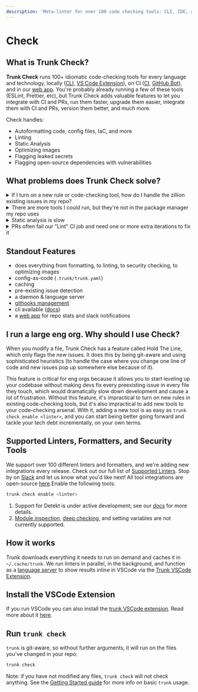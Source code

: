 ```yaml
---
description: 'Meta-linter for over 100 code checking tools: CLI, IDE, and on the web.'
---
```


# Check

## What is Trunk Check?

**Trunk Check** runs 100+ idiomatic code-checking tools for every language and technology, locally ([CLI](advanced-setup/cli/), [VS Code Extension](https://marketplace.visualstudio.com/items?itemName=trunk.io)), on CI ([CI](check-cloud-ci-integration/), [GitHub Bot](check-cloud-ci-integration/get-started/)), and in our [web app](https://app.trunk.io). You're probably already running a few of these tools (ESLint, Prettier, etc), but Trunk Check adds valuable features to let you integrate with CI and PRs, run them faster, upgrade them easier, integrate them with CI and PRs, version them better, and much more.

Check handles:

* Autoformatting code, config files, IaC, and more
* Linting
* Static Analysis
* Optimizing images
* Flagging leaked secrets
* Flagging open-source dependencies with vulnerabilities

## What problems does Trunk Check solve?

<details>

<summary>If I turn on a new rule or code-checking tool, how do I handle the zillion existing issues in my repo?</summary>

'[Hold the line](reference/under-the-hood.md#hold-the-line)' is a Trunk Check feature that works for _all_ tools Trunk Check runs. It detects which issues are preexisting or not, in a sophisticated way (we correctly handle the cases in which you modify one line of code and it causes new issues downstream of that). By default, we only call _new_ issues "blocking issues" for the purposes of gating PRs and running `trunk check` locally.

This is the #1 feature driving why large companies purchase Trunk Check licenses. Without this, turning on a new linting rule may counter-intuitively _increase_ your tech debt. This typically happens because you force every modified file to be clean of errors in pull requests. In real life, this means devs optimize for touching as few files as possible to avoid cleaning up all the issues they didn't affect. Things like renaming a class or function across many files will never be done, because a simple find+replace turns into an effort of fixing a hundred lint issues just to merge it. Plus, fixing unrelated issues to your changes is just a poor separation of responsibilities for pull requests.

</details>

<details>

<summary>There are more tools I could run, but they're not in the package manager my repo uses</summary>

In the world of code checking, more is more! Let's say you have a mostly javascript/typescript repo, so your package manager ecosystem is npm. You have other technologies in the repo though, maybe some bash scripts, dockerfiles, kube config, ci yaml, and all of those technologies have great checking tools that you could be running, but some are golang, some are direct downloads, some are python, and they aren't available on npm. You don't want to bring a bunch of new package managers into your repo for these 1-off tools. That's where Trunk Check comes in. You version these tools in `.trunk/trunk.yaml`, and trunk can fetch them and run them from all the package managers or direct downloads you _don't_ use in your repo.

</details>

<details>

<summary>Static analysis is slow</summary>

Trunk Check has a daemon that checks code as you modify files in your repo, runs linting in batches, and caches off the results for many linters. Since it's git-aware, it knows what you've changed, and by adding batched execution and caching, you end up with a much faster and smoother way to run these tools.

</details>

<details>

<summary>PRs often fail our "Lint" CI job and need one or more extra iterations to fix it</summary>

PR iterations kill productivity. Every time a dev updates a PR, even trivially, they have to context switch, break out of flow, reviewers also context switch to look at it, and that's not to mention the CI time to run a new suite of jobs.

`trunk check` shows the _same_ results locally and [on CI](check-cloud-ci-integration/). It can optionally also function as a[git-hooks.md](advanced-setup/actions/git-hooks.md "mention") manager to reject `git push`es unless they're passing `trunk check`.

</details>

## Standout Features

* does everything from formatting, to linting, to security checking, to optimizing images
* config-as-code (`.trunk/trunk.yaml`)
* caching
* pre-existing issue detection
* a daemon & language server
* [githooks management](advanced-setup/actions/git-hooks.md)
* cli available ([docs](advanced-setup/cli/))
* a [web app](https://app.trunk.io/) for repo stats and slack notifications

## I run a large eng org. Why should I use Check?

When you modify a file, Trunk Check has a feature called Hold The Line, which only flags the _new_ issues. It does this by being git-aware and using sophisticated heuristics (to handle the case where you change one line of code and new issues pop up somewhere else because of it).

This feature is critical for eng orgs because it allows you to start leveling up your codebase without making devs fix every preexisting issue in every file they touch, which would dramatically slow down development and cause a lot of frustration. Without this feature, it's impractical to turn on new rules in existing code-checking tools, but it's also impractical to add new tools to your code-checking arsenal. With it, adding a new tool is as easy as `trunk check enable <linter>`, and you can start being better going forward and tackle your tech debt incrementally, on your own terms.

## Supported Linters, Formatters, and Security Tools

We support over 100 different linters and formatters, and we're adding new integrations every release. Check out our full list of [Supported Linters](configuration/supported/). Stop by on [Slack](https://slack.trunk.io) and let us know what you'd like next! All tool integrations are open-source [here](https://github.com/trunk-io/plugins).Enable the following tools:

```bash
trunk check enable <linter>
```

1. Support for Detekt is under active development; see our [docs](https://docs.trunk.io/docs/check-supported-linters#detekt) for more details.
2. [Module inspection](https://github.com/terraform-linters/tflint/blob/master/docs/user-guide/module-inspection.md), [deep checking](https://github.com/terraform-linters/tflint-ruleset-aws/blob/master/docs/deep\_checking.md), and setting variables are not currently supported.

## How it works

Trunk downloads everything it needs to run on demand and caches it in `~/.cache/trunk`. We run linters in parallel, in the background, and function as a [language server](https://microsoft.github.io/language-server-protocol) to show results inline in VSCode via the [Trunk VSCode Extension](./#install-the-vscode-extension).

## Install the VSCode Extension

If you run VSCode you can also install the [trunk VSCode extension](vscode:extension/Trunk.io). Read more about it [here](https://marketplace.visualstudio.com/items?itemName=Trunk.io).

## Run `trunk check`

`trunk` is git-aware, so without further arguments, it will run on the files you've changed in your repo:

```bash
trunk check
```

Note: if you have not modified any files, `trunk check` will not check anything. See the [Getting Started guide](usage.md) for more info on basic `trunk` usage.
